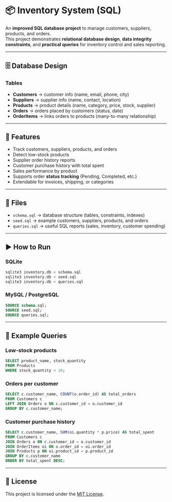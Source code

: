 # 📦 Inventory System (SQL)

An **improved SQL database project** to manage customers, suppliers, products, and orders.  
This project demonstrates **relational database design**, **data integrity constraints**, and **practical queries** for inventory control and sales reporting.

---

## 🗄️ Database Design

### Tables
- **Customers** → customer info (name, email, phone, city)  
- **Suppliers** → supplier info (name, contact, location)  
- **Products** → product details (name, category, price, stock, supplier)  
- **Orders** → orders placed by customers (status, date)  
- **OrderItems** → links orders to products (many-to-many relationship)  

---

## 🚀 Features

- Track customers, suppliers, products, and orders  
- Detect low-stock products  
- Supplier order history reports  
- Customer purchase history with total spent  
- Sales performance by product  
- Supports order **status tracking** (Pending, Completed, etc.)  
- Extendable for invoices, shipping, or categories  

---

## 📂 Files

- `schema.sql` → database structure (tables, constraints, indexes)  
- `seed.sql` → example customers, suppliers, products, and orders  
- `queries.sql` → useful SQL reports (sales, inventory, customer spending)  

---

## ▶️ How to Run

### SQLite
```bash
sqlite3 inventory.db < schema.sql
sqlite3 inventory.db < seed.sql
sqlite3 inventory.db < queries.sql
```

### MySQL / PostgreSQL
```sql
SOURCE schema.sql;
SOURCE seed.sql;
SOURCE queries.sql;
```

---

## 🔧 Example Queries

### Low-stock products
```sql
SELECT product_name, stock_quantity
FROM Products
WHERE stock_quantity < 10;
```

### Orders per customer
```sql
SELECT c.customer_name, COUNT(o.order_id) AS total_orders
FROM Customers c
LEFT JOIN Orders o ON c.customer_id = o.customer_id
GROUP BY c.customer_name;
```

### Customer purchase history
```sql
SELECT c.customer_name, SUM(oi.quantity * p.price) AS total_spent
FROM Customers c
JOIN Orders o ON c.customer_id = o.customer_id
JOIN OrderItems oi ON o.order_id = oi.order_id
JOIN Products p ON oi.product_id = p.product_id
GROUP BY c.customer_name
ORDER BY total_spent DESC;
```

---

## 📜 License

This project is licensed under the [MIT License](../LICENSE).
